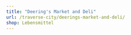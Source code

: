 ```yaml
---
title: "Deering's Market and Deli"
url: /traverse-city/deerings-market-and-deli/
shop: Lebensmittel
---
```

